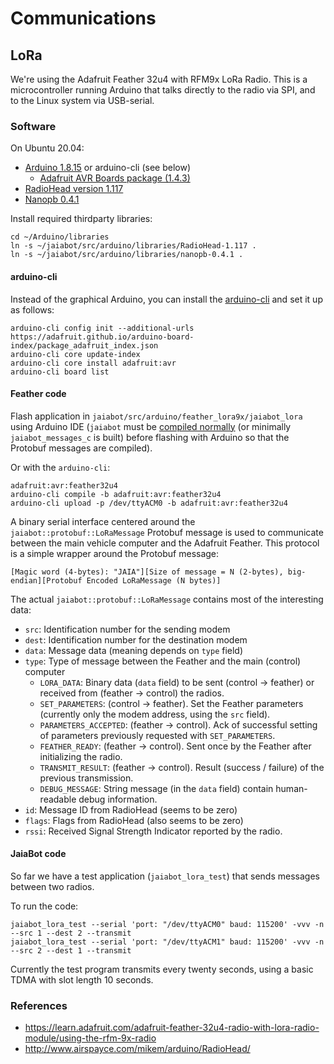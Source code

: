 # Communications

## LoRa

We're using the Adafruit Feather 32u4 with RFM9x LoRa Radio. This is a microcontroller running Arduino that talks directly to the radio via SPI, and to the Linux system via USB-serial.

### Software

On Ubuntu 20.04:

- [Arduino 1.8.15](https://www.arduino.cc/en/software) or arduino-cli (see below)
    - [Adafruit AVR Boards package (1.4.3)](https://learn.adafruit.com/adafruit-feather-32u4-radio-with-lora-radio-module/using-with-arduino-ide)
- [RadioHead version 1.117](http://www.airspayce.com/mikem/arduino/RadioHead/RadioHead-1.117.zip)
- [Nanopb 0.4.1](https://jpa.kapsi.fi/nanopb/download/nanopb-0.4.1.tar.gz)

Install required thirdparty libraries:

```
cd ~/Arduino/libraries
ln -s ~/jaiabot/src/arduino/libraries/RadioHead-1.117 .
ln -s ~/jaiabot/src/arduino/libraries/nanopb-0.4.1 .
```

#### arduino-cli

Instead of the graphical Arduino, you can install the [arduino-cli](https://github.com/arduino/arduino-cli) and set it up as follows:

```
arduino-cli config init --additional-urls  https://adafruit.github.io/arduino-board-index/package_adafruit_index.json
arduino-cli core update-index
arduino-cli core install adafruit:avr
arduino-cli board list
```

#### Feather code

Flash application in `jaiabot/src/arduino/feather_lora9x/jaiabot_lora` using Arduino IDE (`jaiabot` must be [compiled normally](page20_build.md) (or minimally `jaiabot_messages_c` is built) before flashing with Arduino so that the Protobuf messages are compiled).

Or with the `arduino-cli`:

```
adafruit:avr:feather32u4
arduino-cli compile -b adafruit:avr:feather32u4 
arduino-cli upload -p /dev/ttyACM0 -b adafruit:avr:feather32u4
```

A binary serial interface centered around the `jaiabot::protobuf::LoRaMessage` Protobuf message is used to communicate between the main vehicle computer and the Adafruit Feather. This protocol is a simple wrapper around the Protobuf message:

```
[Magic word (4-bytes): "JAIA"][Size of message = N (2-bytes), big-endian][Protobuf Encoded LoRaMessage (N bytes)]
```

The actual `jaiabot::protobuf::LoRaMessage` contains most of the interesting data:

- `src`: Identification number for the sending modem
- `dest`: Identification number for the destination modem
- `data`: Message data (meaning depends on `type` field)
- `type`: Type of message between the Feather and the main (control) computer
    - `LORA_DATA`: Binary data (`data` field) to be sent (control -> feather) or received from (feather -> control) the radios.
    - `SET_PARAMETERS`: (control -> feather). Set the Feather parameters (currently only the modem address, using the `src` field).
    - `PARAMETERS_ACCEPTED`: (feather -> control). Ack of successful setting of parameters previously requested with `SET_PARAMETERS`.
    - `FEATHER_READY`: (feather -> control). Sent once by the Feather after initializing the radio.
    - `TRANSMIT_RESULT`: (feather -> control). Result (success / failure) of the previous transmission.
    - `DEBUG_MESSAGE`: String message (in the `data` field) contain human-readable debug information.
- `id`: Message ID from RadioHead (seems to be zero)
- `flags`: Flags from RadioHead (also seems to be zero)
- `rssi`: Received Signal Strength Indicator reported by the radio.

#### JaiaBot code

So far we have a test application (`jaiabot_lora_test`) that sends messages between two radios.

To run the code:

```
jaiabot_lora_test --serial 'port: "/dev/ttyACM0" baud: 115200' -vvv -n --src 1 --dest 2 --transmit
jaiabot_lora_test --serial 'port: "/dev/ttyACM1" baud: 115200' -vvv -n --src 2 --dest 1 --transmit
```

Currently the test program transmits every twenty seconds, using a basic TDMA with slot length 10 seconds.


### References

- <https://learn.adafruit.com/adafruit-feather-32u4-radio-with-lora-radio-module/using-the-rfm-9x-radio>
- <http://www.airspayce.com/mikem/arduino/RadioHead/>
